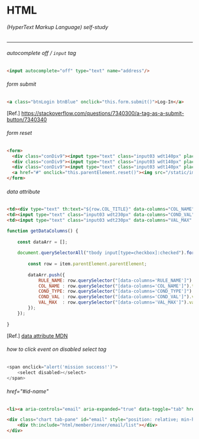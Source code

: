 # HTML
###### (HyperText Markup Language) self-study
---
###### autocomplete off / `input` tag
```html
<input autocomplete="off" type="text" name="address"/>
```
###### form submit
```html
<a class="btnLogin btnBlue" onclick="this.form.submit()">Log-In</a>
```
[Ref.] https://stackoverflow.com/questions/7340300/a-tag-as-a-submit-button/7340340  
  
###### form reset
```html
<form>
  <div class="conDiv9"><input type="text" class="input03 wdt140px" placeholder="field01"></div>
  <div class="conDiv9"><input type="text" class="input03 wdt140px" placeholder="field02"></div>
  <div class="conDiv9"><input type="text" class="input03 wdt140px" placeholder="field03"></div>
  <a href="#" onclick="this.parentElement.reset()"><img src="/static/images/btn_delete.gif"></a>
</form>
```
###### data attribute
```html
<td><div type="text" th:text="${row.COL_TITLE}" data-columns="COL_NAME"></div></td>
<td><input type="text" class="input03 wdt230px" data-columns="COND_VAL"/></td>
<td><input type="text" class="input03 wdt230px" data-columns="VAL_MAX" th:name="${row.COL_NAME}" disabled/></td>
```
```js
function getDataColumns() {
	
	const dataArr = [];
	
	document.querySelectorAll("tbody input[type=checkbox]:checked").forEach(item => {
		
		const row = item.parentElement.parentElement;
		
		dataArr.push({
			RULE_NAME: row.querySelector("[data-columns='RULE_NAME']").value,
			COL_NAME : row.querySelector("[data-columns='COL_NAME']").textContent,
			COND_TYPE: row.querySelector("[data-columns='COND_TYPE']").value,
			COND_VAL : row.querySelector("[data-columns='COND_VAL']").value,
			VAL_MAX  : row.querySelector("[data-columns='VAL_MAX']").value,
		});
	});
	
}
```
[Ref.] [data attribute MDN](https://developer.mozilla.org/ko/docs/Learn/HTML/Howto/%EB%8D%B0%EC%9D%B4%ED%84%B0_%EC%86%8D%EC%84%B1_%EC%82%AC%EC%9A%A9%ED%95%98%EA%B8%B0)  
###### how to click event on disabled select tag
```js
<span onclick="alert('mission success!')">
    <select disabled></select>
</span>
```
  
###### href="#id-name"
```html
<li><a aria-controls="email" aria-expanded="true" data-toggle="tab" href="#email">E-mail</a></li>

<div class="chart tab-pane" id="email" style="position: relative; min-height: 300px;">
    <div th:include="html/member/inner/email/list"></div>
</div>
```
